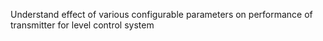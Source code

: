 Understand effect of various configurable parameters on performance of transmitter for level control system